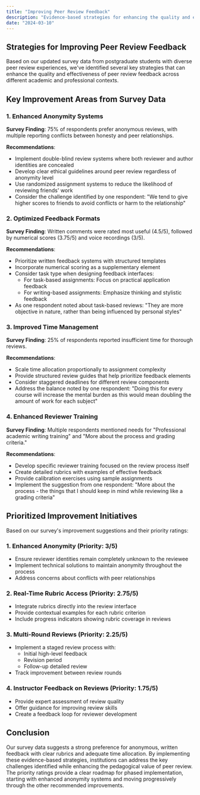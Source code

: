 ```yaml
---
title: "Improving Peer Review Feedback"
description: "Evidence-based strategies for enhancing the quality and effectiveness of peer review feedback"
date: "2024-03-10"
---
```


## Strategies for Improving Peer Review Feedback

Based on our updated survey data from postgraduate students with diverse peer review experiences, we've identified several key strategies that can enhance the quality and effectiveness of peer review feedback across different academic and professional contexts.

## Key Improvement Areas from Survey Data

### 1. Enhanced Anonymity Systems

**Survey Finding**: 75% of respondents prefer anonymous reviews, with multiple reporting conflicts between honesty and peer relationships.

**Recommendations**:
- Implement double-blind review systems where both reviewer and author identities are concealed
- Develop clear ethical guidelines around peer review regardless of anonymity level
- Use randomized assignment systems to reduce the likelihood of reviewing friends' work
- Consider the challenge identified by one respondent: "We tend to give higher scores to friends to avoid conflicts or harm to the relationship"

### 2. Optimized Feedback Formats

**Survey Finding**: Written comments were rated most useful (4.5/5), followed by numerical scores (3.75/5) and voice recordings (3/5).

**Recommendations**:
- Prioritize written feedback systems with structured templates
- Incorporate numerical scoring as a supplementary element
- Consider task type when designing feedback interfaces:
  - For task-based assignments: Focus on practical application feedback
  - For writing-based assignments: Emphasize thinking and stylistic feedback
- As one respondent noted about task-based reviews: "They are more objective in nature, rather than being influenced by personal styles"

### 3. Improved Time Management

**Survey Finding**: 25% of respondents reported insufficient time for thorough reviews.

**Recommendations**:
- Scale time allocation proportionally to assignment complexity
- Provide structured review guides that help prioritize feedback elements
- Consider staggered deadlines for different review components
- Address the balance noted by one respondent: "Doing this for every course will increase the mental burden as this would mean doubling the amount of work for each subject"

### 4. Enhanced Reviewer Training

**Survey Finding**: Multiple respondents mentioned needs for "Professional academic writing training" and "More about the process and grading criteria."

**Recommendations**:
- Develop specific reviewer training focused on the review process itself
- Create detailed rubrics with examples of effective feedback
- Provide calibration exercises using sample assignments
- Implement the suggestion from one respondent: "More about the process - the things that I should keep in mind while reviewing like a grading criteria"

## Prioritized Improvement Initiatives

Based on our survey's improvement suggestions and their priority ratings:

### 1. Enhanced Anonymity (Priority: 3/5)
- Ensure reviewer identities remain completely unknown to the reviewee
- Implement technical solutions to maintain anonymity throughout the process
- Address concerns about conflicts with peer relationships

### 2. Real-Time Rubric Access (Priority: 2.75/5)
- Integrate rubrics directly into the review interface
- Provide contextual examples for each rubric criterion
- Include progress indicators showing rubric coverage in reviews

### 3. Multi-Round Reviews (Priority: 2.25/5)
- Implement a staged review process with:
  - Initial high-level feedback
  - Revision period
  - Follow-up detailed review
- Track improvement between review rounds

### 4. Instructor Feedback on Reviews (Priority: 1.75/5)
- Provide expert assessment of review quality
- Offer guidance for improving review skills
- Create a feedback loop for reviewer development

## Conclusion

Our survey data suggests a strong preference for anonymous, written feedback with clear rubrics and adequate time allocation. By implementing these evidence-based strategies, institutions can address the key challenges identified while enhancing the pedagogical value of peer review. The priority ratings provide a clear roadmap for phased implementation, starting with enhanced anonymity systems and moving progressively through the other recommended improvements.
